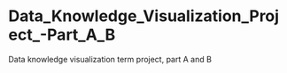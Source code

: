 # Data_Knowledge_Visualization_Project_-Part_A_B
Data knowledge visualization term project, part A and B
